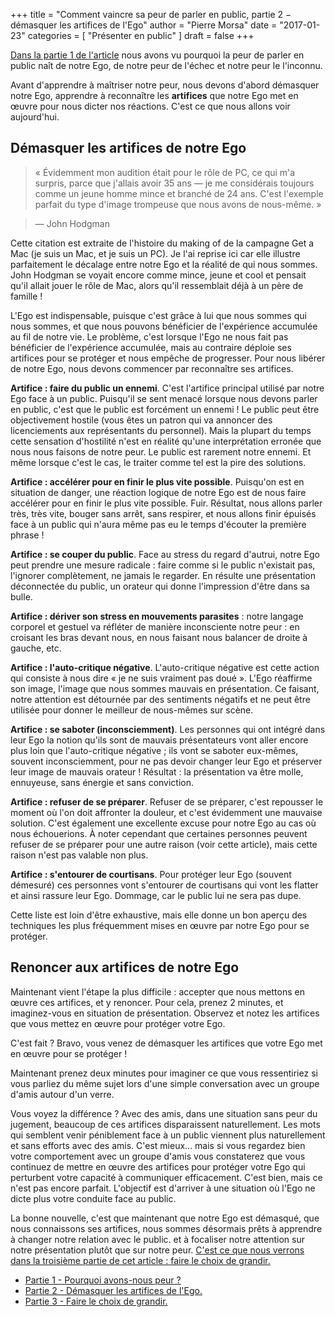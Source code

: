 +++
title      = "Comment vaincre sa peur de parler en public, partie 2 − démasquer les artifices de l'Ego"
author     = "Pierre Morsa"
date       = "2017-01-23"
categories = [ "Présenter en public" ]
draft      = false
+++

[Dans la partie 1 de l'article](https://www.pierremorsa.com/post/2017-01-16-comment-vaincre-peur-presenter-public-1/) nous avons vu pourquoi la peur de parler en public naît de notre Ego, de notre peur de l'échec et notre peur le l'inconnu.

Avant d'apprendre à maîtriser notre peur, nous devons d'abord démasquer notre Ego, apprendre à reconnaître les **artifices** que notre Ego met en œuvre pour nous dicter nos réactions. C'est ce que nous allons voir aujourd'hui.

## Démasquer les artifices de notre Ego
> « Évidemment mon audition était pour le rôle de PC, ce qui m'a surpris,  parce que j'allais avoir 35 ans — je me considérais toujours comme un jeune homme mince et branché de 24 ans. C'est l'exemple parfait du type d'image trompeuse que nous avons de nous-même. »

> — John Hodgman

Cette citation est extraite de l'histoire du making of de la campagne Get a Mac (je suis un Mac, et je suis un PC). Je l'ai reprise ici car elle illustre parfaitement le décalage entre notre Ego et la réalité de qui nous sommes. John Hodgman se voyait encore comme mince, jeune et cool et pensait qu'il allait jouer le rôle de Mac, alors qu'il ressemblait déjà à un père de famille !

L'Ego est indispensable, puisque c'est grâce à lui que nous sommes qui nous sommes, et que nous pouvons bénéficier de l'expérience accumulée au fil de notre vie. Le problème, c'est lorsque l'Ego ne nous fait pas bénéficier de l'expérience accumulée, mais au contraire déploie ses artifices pour se protéger et nous empêche de progresser. Pour nous libérer de notre Ego, nous devons commencer par reconnaître ses artifices.

**Artifice : faire du public un ennemi**. C'est l'artifice principal utilisé par notre Ego face à un public. Puisqu'il se sent menacé lorsque nous devons parler en public, c'est que le public est forcément un ennemi ! Le public peut être objectivement hostile (vous êtes un patron qui va annoncer des licenciements aux représentants du personnel). Mais la plupart  du temps cette sensation d'hostilité n'est en réalité qu'une interprétation erronée  que nous nous faisons de notre peur. Le public est rarement notre ennemi. Et même lorsque c'est le cas, le traiter comme tel est la pire des solutions.

**Artifice : accélérer pour en finir le plus vite possible**. Puisqu'on est en situation de danger, une réaction logique de notre Ego est de nous faire accélérer pour en finir le plus vite possible. Fuir. Résultat, nous allons parler très, très vite, bouger sans arrêt, sans respirer, et nous allons finir épuisés face à un public qui n'aura même pas eu le temps d'écouter la première phrase !

**Artifice : se couper du public**. Face au stress du regard d'autrui, notre Ego peut prendre une mesure radicale : faire comme si le public n'existait pas, l'ignorer complètement, ne jamais le regarder. En résulte une présentation déconnectée du public, un orateur qui donne l'impression d'être dans sa bulle.

**Artifice : dériver son stress en mouvements parasites** : notre langage corporel et gestuel va réfléter de manière inconsciente notre peur : en croisant les bras devant nous, en nous faisant nous balancer de droite à gauche, etc. 

**Artifice : l'auto-critique négative**. L'auto-critique négative est cette action qui consiste à nous dire « je ne suis vraiment pas doué ». L'Ego réaffirme son image, l'image que nous sommes mauvais en présentation. Ce faisant, notre attention est détournée par des sentiments négatifs et ne peut être utilisée pour donner le meilleur de nous-mêmes sur scène.

**Artifice : se saboter (inconsciemment)**. Les personnes qui ont intégré dans leur Ego la notion qu'ils sont de mauvais présentateurs vont aller encore plus loin que l'auto-critique négative ; ils vont se saboter eux-mêmes, souvent inconsciemment, pour ne pas devoir changer leur Ego et préserver leur image de mauvais orateur ! Résultat : la présentation va être molle, ennuyeuse, sans énergie et sans conviction.

**Artifice : refuser de se préparer**. Refuser de se préparer, c'est repousser le moment où l'on doit affronter la douleur, et c'est évidemment une mauvaise solution. C'est également une excellente excuse pour notre Ego au cas où nous échouerions. À noter cependant que certaines personnes peuvent refuser de se préparer pour une autre raison (voir cette article), mais cette raison n'est pas valable non plus.

**Artifice : s'entourer de courtisans**. Pour protéger leur Ego (souvent démesuré) ces personnes vont s'entourer de courtisans qui vont les flatter et ainsi rassure leur Ego. Dommage, car le public lui ne sera pas dupe.

Cette liste est loin d'être exhaustive, mais elle donne un bon aperçu des techniques les plus fréquemment mises en œuvre par notre Ego pour se protéger.

## Renoncer aux artifices de notre Ego
Maintenant vient l'étape la plus difficile : accepter que nous mettons en œuvre ces artifices, et y renoncer. Pour cela, prenez 2 minutes, et imaginez-vous en situation de présentation. Observez et notez les artifices que vous mettez en œuvre pour protéger votre Ego.

C'est fait ? Bravo, vous venez de démasquer les artifices que votre Ego met en œuvre pour se protéger ! 

Maintenant prenez deux minutes pour imaginer ce que vous ressentiriez si vous parliez du même sujet lors d'une simple conversation avec un groupe d'amis autour d'un verre.

Vous voyez la différence ? Avec des amis, dans une situation sans peur du jugement, beaucoup de ces artifices disparaissent naturellement. Les mots qui semblent venir péniblement face à un public viennent plus naturellement et sans efforts avec des amis. C'est mieux... mais si vous regardez bien votre comportement avec un groupe d'amis vous constaterez que vous continuez de mettre en œuvre des artifices pour protéger votre Ego qui perturbent votre capacité à communiquer efficacement. C'est bien, mais ce n'est pas encore parfait. L'objectif est d'arriver à une situation où l'Ego ne dicte plus votre conduite face au public.

La bonne nouvelle, c'est que maintenant que notre Ego est démasqué, que nous connaissons ses artifices, nous sommes désormais prêts à apprendre à changer notre relation avec le public. et à focaliser notre attention sur notre présentation plutôt que sur notre peur. [C'est ce que nous verrons dans la troisième partie de cet article : faire le choix de grandir.](https://www.pierremorsa.com/post/2017-01-30-comment-vaincre-peur-parler-public-3/)

* [Partie 1 - Pourquoi avons-nous peur ?](https://www.pierremorsa.com/post/2017-01-16-comment-vaincre-peur-presenter-public-1/) 
* [Partie 2 - Démasquer les artifices de l'Ego.](https://www.pierremorsa.com/post/2017-01-23-comment-vaincre-peur-parler-public-2/)
* [Partie 3 - Faire le choix de grandir.](https://www.pierremorsa.com/post/2017-01-30-comment-vaincre-peur-parler-public-3/)

